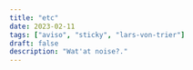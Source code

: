 ```yaml
---
title: "etc"
date: 2023-02-11
tags: ["aviso", "sticky", "lars-von-trier"]
draft: false
description: "Wat'at noise?."
---
```

